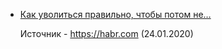 * [Как уволиться правильно, чтобы потом не…](https://habr.com/ru/post/483298/)

    Источник - https://habr.com (24.01.2020)